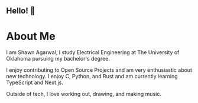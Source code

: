 ## Hello! 👋

<!--
**dishishshawn/dishishshawn** is a ✨ _special_ ✨ repository because its `README.md` (this file) appears on your GitHub profile.

Here are some ideas to get you started:

- 🔭 I’m currently working on ...
- 🌱 I’m currently learning ...
- 👯 I’m looking to collaborate on ...
- 🤔 I’m looking for help with ...
- 💬 Ask me about ...
- 📫 How to reach me: ...
- 😄 Pronouns: ...
- ⚡ Fun fact: ...
-->

# About Me
I am Shawn Agarwal, I study Electrical Engineering at The University of Oklahoma pursuing my bachelor's degree.

I enjoy contributing to Open Source Projects and am very enthusiastic about new technology. I enjoy C, Python, and Rust and am currently learning TypeScript and Next.js.

Outside of tech, I love working out, drawing, and making music.



